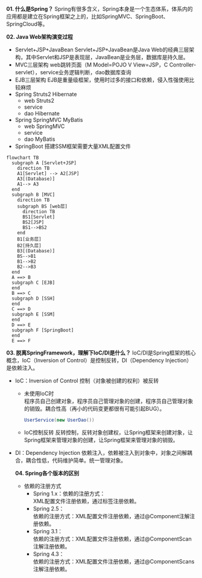 **01. 什么是Spring？**
Spring有很多含义，Spring本身是一个生态体系，体系内的应用都是建立在Spring框架之上的，比如SpringMVC、SpringBoot、SpringCloud等。

**02. Java Web架构演变过程**
- Servlet+JSP+JavaBean
  Servlet+JSP+JavaBean是Java Web的经典三层架构，其中Servlet和JSP是表现层，JavaBean是业务层，数据库是持久层。<br>
- MVC三层架构
  web跳转页面（M Model=POJO V View=JSP，C Controller-servlet），service业务逻辑判断，dao数据库查询<br>
- EJB三层架构
  EJB是重量级框架，使用时过多的接口和依赖，侵入性强使用比较麻烦<br>
- Spring Struts2 Hibernate
  - web Struts2
  - service 
  - dao Hibernate
- Spring SpringMVC MyBatis
  - web SpringMVC
  - service
  - dao MyBatis
- SpringBoot
  搭建SSM框架需要大量XML配置文件

```mermaid
flowchart TB
  subgraph A [Servlet+JSP]
    direction TB
    A1[Servlet] --> A2[JSP]
    A3[(Database)]
    A1--> A3
  end
  subgraph B [MVC]
    direction TB
    subgraph BS [web层]
      direction TB
      BS1[Servlet]
      BS2[JSP]
      BS1-->BS2
    end
    B1[业务层]
    B2[持久层]
    B3[(Database)]
    BS-->B1
    B1-->B2
    B2-->B3
  end
  A ==> B
  subgraph C [EJB]
  end
  B ==> C
  subgraph D [SSH]
  end
  C ==> D
  subgraph E [SSM]
  end
  D ==> E
  subgraph F [SpringBoot]
  end
  E ==> F
```

**03. 脱离SpringFramework，理解下IoC/DI是什么？**
IoC/DI是Spring框架的核心概念，IoC（Inversion of Control）是控制反转，DI（Dependency Injection）是依赖注入。<br>
- IoC：Inversion of Control
  控制（对象被创建的权利）被反转<br>
  - 未使用IoC时<br>
    程序员自己创建对象，程序员自己管理对象的创建，程序员自己管理对象的销毁。耦合性高（再小的代码变更都很有可能引起BUG）。
    ```java
    UserService(new UserDao())
    ```
  - IoC控制反转
    反转控制，反转对象创建权，让Spring框架来创建对象，让Spring框架来管理对象的创建，让Spring框架来管理对象的销毁。
- DI：Dependency Injection
  依赖注入，依赖被注入到对象中，对象之间解耦合，耦合性低，代码维护简单。统一管理对象。

  **04. Spring各个版本的区别**
  - 依赖的注册方式
    - Spring 1.x：依赖的注册方式：<br>
      XML配置文件注册依赖，通过<bean>标签注册依赖。
    - Spring 2.5：<br>
      依赖的注册方式：XML配置文件注册依赖，通过@Component注解注册依赖。
    - Spring 3.1：<br>
      依赖的注册方式：XML配置文件注册依赖，通过@ComponentScan注解注册依赖。
    - Spring 4.3：<br>
      依赖的注册方式：XML配置文件注册依赖，通过@ComponentScans注解注册依赖。


